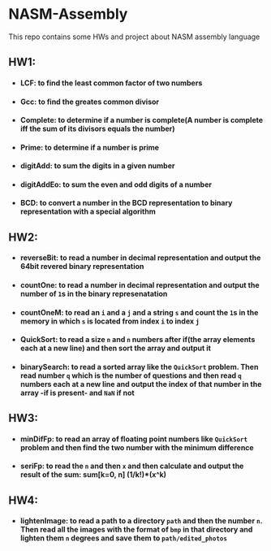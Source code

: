 # NASM-Assembly
This repo contains some HWs and project about NASM assembly language
## HW1:
-   #### LCF: to find the least common factor of two numbers
-   #### Gcc: to find the greates common divisor
-   #### Complete: to determine if a number is complete(A number is complete iff the sum of its divisors equals the number)
-   #### Prime: to determine if a number is prime
-   #### digitAdd: to sum the digits in a given number
-   #### digitAddEo: to sum the even and odd digits of a number
-   #### BCD: to convert a number in the BCD representation to binary representation with a special algorithm
## HW2:
-   #### reverseBit: to read a number in decimal representation and output the 64bit revered binary representation
-   #### countOne: to read a number in decimal representation and output the number of `1`s in the binary represenatation
-   #### countOneM: to read an `i` and a `j` and a string `s` and count the `1`s in the memory in which `s` is located from index `i` to index `j`
-   #### QuickSort: to read a size `n` and `n` numbers after if(the array elements each at a new line) and then sort the array and output it
-   #### binarySearch: to read a sorted array like the `QuickSort` problem. Then read number `q` which is the number of questions and then read `q` numbers each at a new line and output the index of that number in the array -if is present- and `NaN` if not
## HW3:
-   #### minDifFp: to read an array of floating point numbers like `QuickSort` problem and then find the two number with the minimum difference
-   #### seriFp: to read the `n` and then `x` and then calculate and output the result of the sum: sum\[k=0, n\] (1/k!)*(x^k)
## HW4:
-   #### lightenImage: to read a path to a directory `path` and then the number `n`. Then read all the images with the format of `bmp` in that directory and lighten them `n` degrees and save them to `path/edited_photos`

